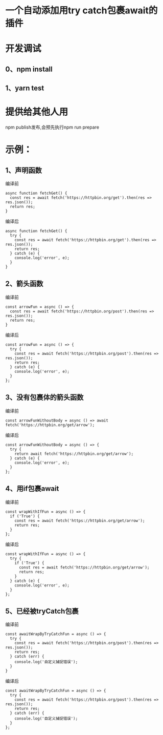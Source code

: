 # 一个自动添加用try catch包裹await的插件
# 开发调试
## 0、npm install
## 1、yarn test
# 提供给其他人用
npm publish发布,会预先执行npm run prepare
# 示例：
## 1、声明函数
编译前
```
async function fetchGet() {
  const res = await fetch('https://httpbin.org/get').then(res => res.json());
  return res;
}
```

编译后
```
async function fetchGet() {
  try {
    const res = await fetch('https://httpbin.org/get').then(res => res.json());
    return res;
  } catch (e) {
    console.log('error', e);
  }
}
```
## 2、箭头函数
编译前
```
const arrowFun = async () => {
  const res = await fetch('https://httpbin.org/post').then(res => res.json());
  return res;
}
```
编译后
```
const arrowFun = async () => {
  try {
    const res = await fetch('https://httpbin.org/post').then(res => res.json());
    return res;
  } catch (e) {
    console.log('error', e);
  }
};
```
## 3、没有包裹体的箭头函数
编译前
```
const arrowFunWithoutBody = async () => await fetch('https://httpbin.org/get/arrow');
```
编译后
```
const arrowFunWithoutBody = async () => {
  try {
    return await fetch('https://httpbin.org/get/arrow');
  } catch (e) {
    console.log('error', e);
  }
};
```
## 4、用if包裹await
编译前
```
const wrapWithIfFun = async () => {
  if ('True') {
    const res = await fetch('https://httpbin.org/get/arrow');
    return res;
  }
};
```
编译后
```
const wrapWithIfFun = async () => {
  try {
    if ('True') {
      const res = await fetch('https://httpbin.org/get/arrow');
      return res;
    }
  } catch (e) {
    console.log('error', e);
  }
};
```
## 5、已经被tryCatch包裹
编译前
```
const awaitWrapByTryCatchFun = async () => {
  try {
    const res = await fetch('https://httpbin.org/post').then(res => res.json());
    return res;
  } catch (err) {
    console.log('自定义捕捉错误');
  }
}
```
编译后
```
const awaitWrapByTryCatchFun = async () => {
  try {
    const res = await fetch('https://httpbin.org/post').then(res => res.json());
    return res;
  } catch (err) {
    console.log('自定义捕捉错误');
  }
};

```